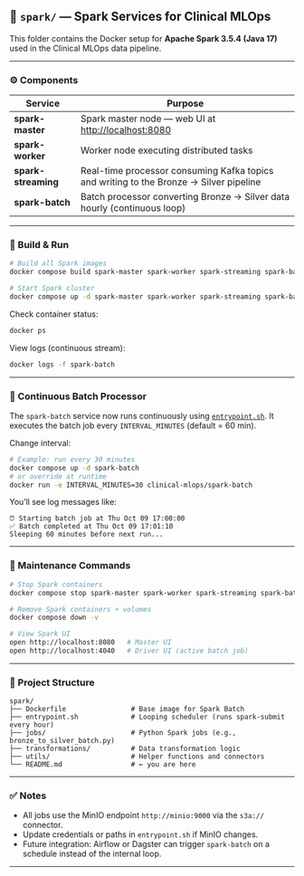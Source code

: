 ## 🧠 `spark/` — Spark Services for Clinical MLOps

This folder contains the Docker setup for **Apache Spark 3.5.4 (Java 17)** used in the Clinical MLOps data pipeline.

---

### ⚙️ Components

| Service             | Purpose                                                                                |
| ------------------- | -------------------------------------------------------------------------------------- |
| **spark-master**    | Spark master node — web UI at [http://localhost:8080](http://localhost:8080)           |
| **spark-worker**    | Worker node executing distributed tasks                                                |
| **spark-streaming** | Real-time processor consuming Kafka topics and writing to the Bronze → Silver pipeline |
| **spark-batch**     | Batch processor converting Bronze → Silver data hourly (continuous loop)               |

---

### 🚀 Build & Run

```bash
# Build all Spark images
docker compose build spark-master spark-worker spark-streaming spark-batch

# Start Spark cluster
docker compose up -d spark-master spark-worker spark-streaming spark-batch
```

Check container status:

```bash
docker ps
```

View logs (continuous stream):

```bash
docker logs -f spark-batch
```

---

### 🔁 Continuous Batch Processor

The `spark-batch` service now runs continuously using
[`entrypoint.sh`](./entrypoint.sh).
It executes the batch job every `INTERVAL_MINUTES` (default = 60 min).

Change interval:

```bash
# Example: run every 30 minutes
docker compose up -d spark-batch
# or override at runtime
docker run -e INTERVAL_MINUTES=30 clinical-mlops/spark-batch
```

You’ll see log messages like:

```
⏰ Starting batch job at Thu Oct 09 17:00:00
✅ Batch completed at Thu Oct 09 17:01:10
Sleeping 60 minutes before next run...
```

---

### 🧹 Maintenance Commands

```bash
# Stop Spark containers
docker compose stop spark-master spark-worker spark-streaming spark-batch

# Remove Spark containers + volumes
docker compose down -v

# View Spark UI
open http://localhost:8080   # Master UI
open http://localhost:4040   # Driver UI (active batch job)
```

---

### 🧩 Project Structure

```
spark/
├── Dockerfile                # Base image for Spark Batch
├── entrypoint.sh             # Looping scheduler (runs spark-submit every hour)
├── jobs/                     # Python Spark jobs (e.g., bronze_to_silver_batch.py)
├── transformations/          # Data transformation logic
├── utils/                    # Helper functions and connectors
└── README.md                 # ← you are here
```

---

### ✅ Notes

* All jobs use the MinIO endpoint `http://minio:9000` via the `s3a://` connector.
* Update credentials or paths in `entrypoint.sh` if MinIO changes.
* Future integration: Airflow or Dagster can trigger `spark-batch` on a schedule instead of the internal loop.

---
